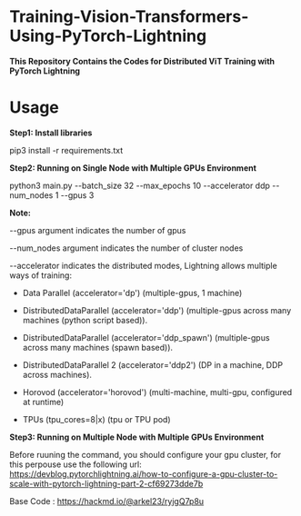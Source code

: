 # Training-Vision-Transformers-Using-PyTorch-Lightning


**This Repository Contains the Codes for Distributed ViT Training with PyTorch Lightning** 

# Usage

**Step1: Install libraries**

pip3 install -r requirements.txt

**Step2: Running on Single Node with Multiple GPUs Environment** 

python3 main.py --batch_size 32 --max_epochs 10  --accelerator ddp --num_nodes 1 --gpus 3

**Note:**

--gpus argument indicates the number of gpus

--num_nodes argument indicates the number of cluster nodes

--accelerator indicates the distributed modes, Lightning allows multiple ways of training: 

- Data Parallel (accelerator='dp') (multiple-gpus, 1 machine)

- DistributedDataParallel (accelerator='ddp') (multiple-gpus across many machines (python script based)).

- DistributedDataParallel (accelerator='ddp_spawn') (multiple-gpus across many machines (spawn based)).

- DistributedDataParallel 2 (accelerator='ddp2') (DP in a machine, DDP across machines).

- Horovod (accelerator='horovod') (multi-machine, multi-gpu, configured at runtime)

- TPUs (tpu_cores=8|x) (tpu or TPU pod)

**Step3: Running on Multiple Node with Multiple GPUs Environment** 

Before ruuning the command, you should configure your gpu cluster, for this perpouse use the following url:  
https://devblog.pytorchlightning.ai/how-to-configure-a-gpu-cluster-to-scale-with-pytorch-lightning-part-2-cf69273dde7b



Base Code : https://hackmd.io/@arkel23/ryjgQ7p8u 

